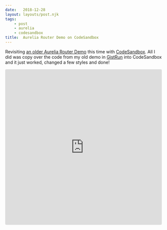 ```yaml
---
date:   2018-12-28
layout: layouts/post.njk
tags:
    - post
    - aurelia
    - codesandbox
title:  Aurelia Router Demo on CodeSandbox
---
```


Revisiting [an older Aurelia Router Demo](/aurelia/2016/06/12/aurelia-router-demo.html) this time with [CodeSandbox](https://codesandbox.io). All I did was copy over the code from my old demo in [GistRun](https://gist.run/?id=92825f79a9156cd55194b2ba7c8c42df) into CodeSandbox and it just worked, changed a few styles and done!

<iframe src="https://codesandbox.io/embed/mo6llw3xy9?view=preview" style="width:100%; height:500px; border:0; border-radius: 4px; overflow:hidden;" sandbox="allow-modals allow-forms allow-popups allow-scripts allow-same-origin"></iframe>
